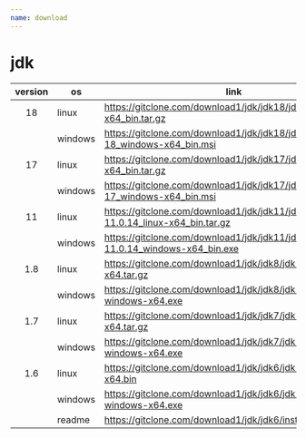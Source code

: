```yaml
---
name: download
---
```


# jdk

| version | os      | link                                                         |
| :--: | -------- | ------------------------------------------------------------ |
| 18 | linux | https://gitclone.com/download1/jdk/jdk18/jdk-18_linux-x64_bin.tar.gz |
|  | windows | https://gitclone.com/download1/jdk/jdk18/jdk-18_windows-x64_bin.msi |
|  17  | linux    | https://gitclone.com/download1/jdk/jdk17/jdk-17_linux-x64_bin.tar.gz |
|      | windows  | https://gitclone.com/download1/jdk/jdk17/jdk-17_windows-x64_bin.msi |
|  11  | linux    | https://gitclone.com/download1/jdk/jdk11/jdk-11.0.14_linux-x64_bin.tar.gz |
|      | windows  | https://gitclone.com/download1/jdk/jdk11/jdk-11.0.14_windows-x64_bin.exe |
| 1.8  | linux    | https://gitclone.com/download1/jdk/jdk8/jdk-8u321-linux-x64.tar.gz |
|      | windows  | https://gitclone.com/download1/jdk/jdk8/jdk-8u321-windows-x64.exe |
| 1.7  | linux    | https://gitclone.com/download1/jdk/jdk7/jdk-7u80-linux-x64.tar.gz |
|      | windows  | https://gitclone.com/download1/jdk/jdk7/jdk-7u80-windows-x64.exe |
| 1.6  | linux    | https://gitclone.com/download1/jdk/jdk6/jdk-6u45-linux-x64.bin |
|      | windows  | https://gitclone.com/download1/jdk/jdk6/jdk-6u45-windows-x64.exe |
|      | readme   | https://gitclone.com/download1/jdk/jdk6/install_jdk_linux.txt |